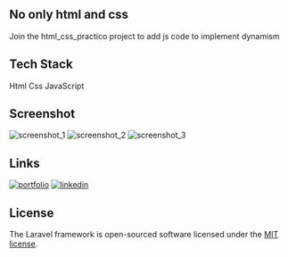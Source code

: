 ## No only html and css
Join the html_css_practico project to add js code to implement dynamism

## Tech Stack
Html
Css
JavaScript

## Screenshot
![screenshot_1](https://github.com/AngelPrz8a/Platzi_Front_Js-Practico/blob/main/assets/images/screenshot_1.jpeg)
![screenshot_2](https://github.com/AngelPrz8a/Platzi_Front_Js-Practico/blob/main/assets/images/screenshot_2.jpeg)
![screenshot_3](https://github.com/AngelPrz8a/Platzi_Front_Js-Practico/blob/main/assets/images/screenshot_3.jpeg)

## Links

[![portfolio](https://img.shields.io/badge/my_portfolio-000?style=for-the-badge&logo=ko-fi&logoColor=white)](https://angelprz8a.github.io/Portafolio/)
[![linkedin](https://img.shields.io/badge/linkedin-0A66C2?style=for-the-badge&logo=linkedin&logoColor=white)](https://www.linkedin.com/in/angelprz8a/)

## License

The Laravel framework is open-sourced software licensed under the [MIT license](https://opensource.org/licenses/MIT).

